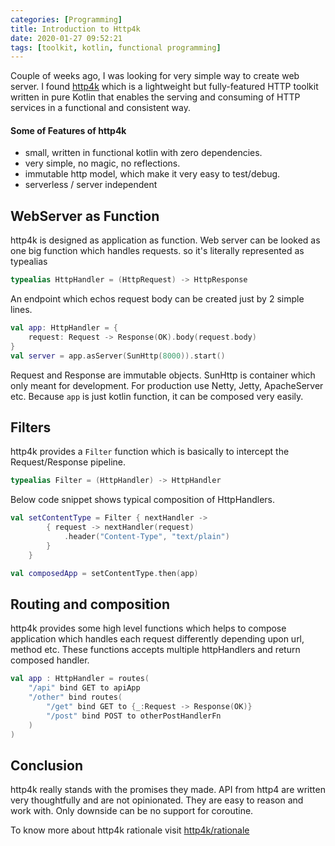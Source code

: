 ```yaml
---
categories: [Programming]
title: Introduction to Http4k
date: 2020-01-27 09:52:21
tags: [toolkit, kotlin, functional programming]
---
```


Couple of weeks ago, I was looking for very simple way to create web server.
I found [http4k] which is a lightweight but fully-featured HTTP toolkit
written in pure Kotlin that enables the serving and consuming of HTTP services
in a functional and consistent way.

#### Some of Features of http4k

- small, written in functional kotlin with zero dependencies.
- very simple, no magic, no reflections.
- immutable http model, which make it very easy to test/debug.
- serverless / server independent

## WebServer as Function

http4k is designed as application as function.
Web server can be looked as one big function which handles requests.
so it's literally represented as typealias

```kotlin
typealias HttpHandler = (HttpRequest) -> HttpResponse
```

An endpoint which echos request body can be created just by 2 simple lines.

```kotlin
val app: HttpHandler = {
    request: Request -> Response(OK).body(request.body)
}
val server = app.asServer(SunHttp(8000)).start()
```

Request and Response are immutable objects.
SunHttp is container which only meant for development.
For production use Netty, Jetty, ApacheServer etc.
Because `app` is just kotlin function, it can be composed very easily.

## Filters

http4k provides a `Filter` function which is basically
to intercept the Request/Response pipeline.

```kotlin
typealias Filter = (HttpHandler) -> HttpHandler
```

Below code snippet shows typical composition of HttpHandlers.

```kotlin
val setContentType = Filter { nextHandler ->
        { request -> nextHandler(request)
            .header("Content-Type", "text/plain")
        }
    }

val composedApp = setContentType.then(app)
```

## Routing and composition

http4k provides some high level functions which helps to compose application
which handles each request differently depending upon url, method etc.
These functions accepts multiple httpHandlers and return composed handler.

```kotlin
val app : HttpHandler = routes(
    "/api" bind GET to apiApp
    "/other" bind routes(
        "/get" bind GET to {_:Request -> Response(OK)}
        "/post" bind POST to otherPostHandlerFn
    )
)
```

## Conclusion

http4k really stands with the promises they made.
API from http4 are written very thoughtfully and are not opinionated.
They are easy to reason and work with.
Only downside can be no support for coroutine.

To know more about http4k rationale visit [http4k/rationale](https://www.http4k.org/rationale/)

[http4k]: https://www.http4k.org/
